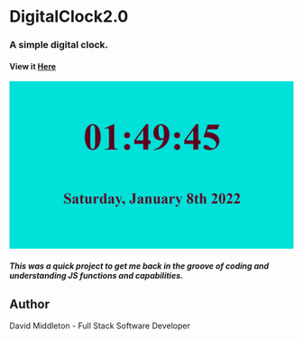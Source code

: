 # DigitalClock2.0

### A simple digital clock. 

#### View it [Here](https://middletond1.github.io/DigitalClock2.0/)

![](https://github.com/middletond1/DigitalClock2.0/blob/main/images/2022-01-08%2013_49_46-Digital%20Clock%202.0.png)


##### This was a quick project to get me back in the groove of coding and understanding JS functions and capabilities.

## Author
David Middleton - Full Stack Software Developer
